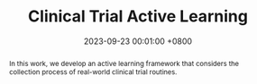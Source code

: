 ---
title:          "Clinical Trial Active Learning"
date:           2023-09-23 00:01:00 +0800
selected:       false
pub:            "ACM International Conference on Bioinformatics, Computational Biology and Health Informatics (ACM-BCB)"
pub_date:       "2023"
abstract: >-
  In this work, we develop an active learning framework that considers the collection process of real-world clinical trial routines.
cover:          /assets/images/covers/2023_acm.png
authors:
- Zoe Fowler
- Kiran Kokilepersaud
- Mohit Prabhushankar
- Ghassan AlRegib
links:
  Paper: https://arxiv.org/abs/2307.11209
  Code: https://github.com/olivesgatech/Clinical-Trial-Active-Learning
---